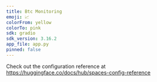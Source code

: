 ```yaml
---
title: Btc Monitoring
emoji: 📈
colorFrom: yellow
colorTo: pink
sdk: gradio
sdk_version: 3.16.2
app_file: app.py
pinned: false
---
```


Check out the configuration reference at https://huggingface.co/docs/hub/spaces-config-reference
